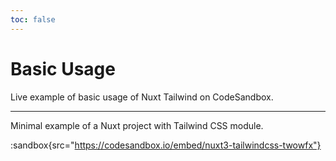 ```yaml
---
toc: false
---
```


# Basic Usage

Live example of basic usage of Nuxt Tailwind on CodeSandbox.

---

Minimal example of a Nuxt project with Tailwind CSS module.

:sandbox{src="https://codesandbox.io/embed/nuxt3-tailwindcss-twowfx"}
